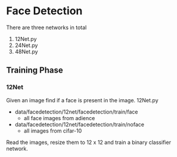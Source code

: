 # Face Detection


There are three networks in total

1. 12Net.py
2. 24Net.py
3. 48Net.py



## Training Phase

### 12Net

Given an image find if a face is present in the image.
12Net.py

* data/facedetection/12net/facedetection/train/face
	* all face images from adience	
* data/facedetection/12net/facedetection/train/noface
	* all images from cifar-10

Read the images, resize them to 12 x 12 and train a binary classifier network.

